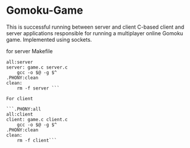 # Gomoku-Game
This is successful running between server and client
C-based client and server applications responsible for running a multiplayer online Gomoku game. Implemented using sockets.


for server Makefile
```.PHONY:all
all:server 
server: game.c server.c 
	gcc -o $@ -g $^
.PHONY:clean
clean:
	rm -f server ```

For client

```.PHONY:all
all:client
client: game.c client.c
	gcc -o $@ -g $^
.PHONY:clean
clean:
	rm -f client```
